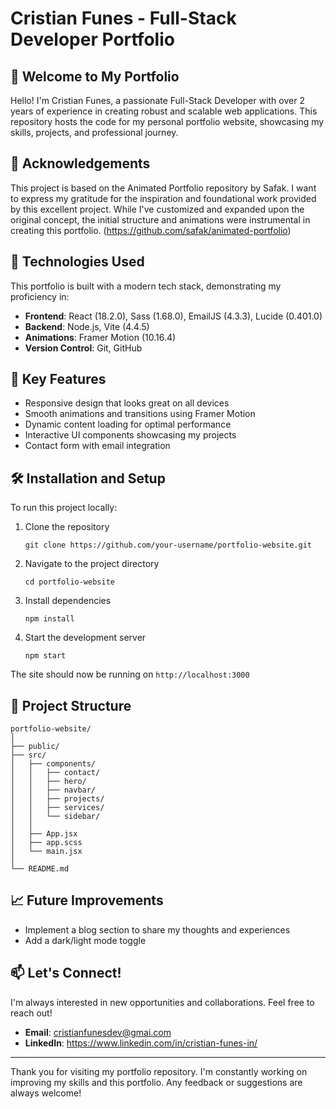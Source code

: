 # Cristian Funes - Full-Stack Developer Portfolio



## 👋 Welcome to My Portfolio

Hello! I'm Cristian Funes, a passionate Full-Stack Developer with over 2 years of experience in creating robust and scalable web applications. This repository hosts the code for my personal portfolio website, showcasing my skills, projects, and professional journey.

## 🙏 Acknowledgements

This project is based on the Animated Portfolio repository by Safak. I want to express my gratitude for the inspiration and foundational work provided by this excellent project. While I've customized and expanded upon the original concept, the initial structure and animations were instrumental in creating this portfolio. (https://github.com/safak/animated-portfolio)

## 🚀 Technologies Used

This portfolio is built with a modern tech stack, demonstrating my proficiency in:

- **Frontend**: React (18.2.0), Sass (1.68.0), EmailJS (4.3.3), Lucide (0.401.0)
- **Backend**: Node.js, Vite (4.4.5)
- **Animations**: Framer Motion (10.16.4)
- **Version Control**: Git, GitHub

## 🌟 Key Features

- Responsive design that looks great on all devices
- Smooth animations and transitions using Framer Motion
- Dynamic content loading for optimal performance
- Interactive UI components showcasing my projects
- Contact form with email integration

## 🛠️ Installation and Setup

To run this project locally:

1. Clone the repository
   ```
   git clone https://github.com/your-username/portfolio-website.git
   ```
2. Navigate to the project directory
   ```
   cd portfolio-website
   ```
3. Install dependencies
   ```
   npm install
   ```
4. Start the development server
   ```
   npm start
   ```

The site should now be running on `http://localhost:3000`

## 📁 Project Structure

```
portfolio-website/
│
├── public/
├── src/
│   ├── components/
│   │   ├── contact/
│   │   ├── hero/
│   │   ├── navbar/
│   │   ├── projects/
│   │   ├── services/
│   │   └── sidebar/
│   │   
│   ├── App.jsx
│   ├── app.scss
│   └── main.jsx
│
└── README.md
```

## 📈 Future Improvements

- Implement a blog section to share my thoughts and experiences
- Add a dark/light mode toggle

## 📫 Let's Connect!

I'm always interested in new opportunities and collaborations. Feel free to reach out!

- **Email**: cristianfunesdev@gmai.com
- **LinkedIn**: https://www.linkedin.com/in/cristian-funes-in/

---

Thank you for visiting my portfolio repository. I'm constantly working on improving my skills and this portfolio. Any feedback or suggestions are always welcome!
